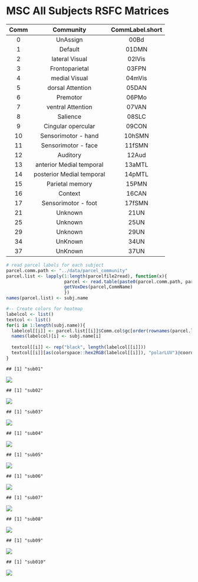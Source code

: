 MSC All Subjects RSFC Matrices
================

| Comm |         Community         | CommLabel.short |
| :--: | :-----------------------: | :-------------: |
|  0   |         UnAssign          |      00Bd       |
|  1   |          Default          |      01DMN      |
|  2   |      lateral Visual       |     02lVis      |
|  3   |      Frontoparietal       |      03FPN      |
|  4   |       medial Visual       |     04mVis      |
|  5   |     dorsal Attention      |      05DAN      |
|  6   |         Premotor          |      06PMo      |
|  7   |     ventral Attention     |      07VAN      |
|  8   |         Salience          |      08SLC      |
|  9   |    Cingular opercular     |      09CON      |
|  10  |    Sensorimotor - hand    |     10hSMN      |
|  11  |    Sensorimotor - face    |     11fSMN      |
|  12  |         Auditory          |      12Aud      |
|  13  | anterior Medial temporal  |     13aMTL      |
|  14  | posterior Medial temporal |     14pMTL      |
|  15  |      Parietal memory      |      15PMN      |
|  16  |          Context          |      16CAN      |
|  17  |    Sensorimotor - foot    |     17fSMN      |
|  21  |          Unknown          |      21UN       |
|  25  |          Unknown          |      25UN       |
|  29  |          Unknown          |      29UN       |
|  34  |          UnKnown          |      34UN       |
|  37  |          UnKnown          |      37UN       |

``` r
# read parcel labels for each subject
parcel.comm.path <- "../data/parcel_community"
parcel.list <- lapply(1:length(parcelfile2read), function(x){
                      parcel <- read.table(paste0(parcel.comm.path, parcelfile2read[x]),sep = ",")
                      getVoxDes(parcel,CommName)
                      })
names(parcel.list) <- subj.name

#-- Create colors for heatmap 
labelcol <- list()
textcol <- list()
for(i in 1:length(subj.name)){
  labelcol[[i]] <- parcel.list[[i]]$Comm.col$gc[order(rownames(parcel.list[[i]]$Comm.col$gc))]
  names(labelcol)[i] <- subj.name[i]
  
  textcol[[i]] <- rep("black", length(labelcol[[i]]))
  textcol[[i]][as(colorspace::hex2RGB(labelcol[[i]]), "polarLUV")@coords[,1] < 35] <- "white"  # Convert hex2RGB to lum
}
```

    ## [1] "sub01"

![](DisplayMSC_Matrix_files/figure-gfm/plot_all_sub_session_hmap-1.png)<!-- -->

    ## [1] "sub02"

![](DisplayMSC_Matrix_files/figure-gfm/plot_all_sub_session_hmap-2.png)<!-- -->

    ## [1] "sub03"

![](DisplayMSC_Matrix_files/figure-gfm/plot_all_sub_session_hmap-3.png)<!-- -->

    ## [1] "sub04"

![](DisplayMSC_Matrix_files/figure-gfm/plot_all_sub_session_hmap-4.png)<!-- -->

    ## [1] "sub05"

![](DisplayMSC_Matrix_files/figure-gfm/plot_all_sub_session_hmap-5.png)<!-- -->

    ## [1] "sub06"

![](DisplayMSC_Matrix_files/figure-gfm/plot_all_sub_session_hmap-6.png)<!-- -->

    ## [1] "sub07"

![](DisplayMSC_Matrix_files/figure-gfm/plot_all_sub_session_hmap-7.png)<!-- -->

    ## [1] "sub08"

![](DisplayMSC_Matrix_files/figure-gfm/plot_all_sub_session_hmap-8.png)<!-- -->

    ## [1] "sub09"

![](DisplayMSC_Matrix_files/figure-gfm/plot_all_sub_session_hmap-9.png)<!-- -->

    ## [1] "sub010"

![](DisplayMSC_Matrix_files/figure-gfm/plot_all_sub_session_hmap-10.png)<!-- -->
